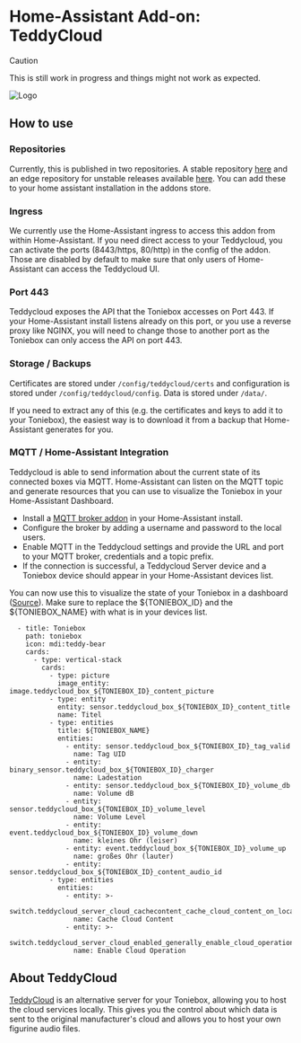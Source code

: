 # Home-Assistant Add-on: TeddyCloud

> [!CAUTION]
> This is still work in progress and things might not work as expected.

![Logo](./assets/teddycloud.svg)

## How to use

### Repositories

Currently, this is published in two repositories.
A stable repository [here](https://github.com/mrueg/hassos-addons) and an edge repository for unstable releases available [here](https://github.com/mrueg/hassos-addons-edge).
You can add these to your home assistant installation in the addons store.

### Ingress

We currently use the Home-Assistant ingress to access this addon from within Home-Assistant.
If you need direct access to your Teddycloud, you can activate the ports (8443/https, 80/http) in the config of the addon.
Those are disabled by default to make sure that only users of Home-Assistant can access the Teddycloud UI.

### Port 443

Teddycloud exposes the API that the Toniebox accesses on Port 443.
If your Home-Assistant install listens already on this port, or you use a reverse proxy like NGINX, you will need to change those to another port as the Toniebox can only access the API on port 443.

### Storage / Backups

Certificates are stored under `/config/teddycloud/certs` and configuration is stored under `/config/teddycloud/config`.
Data is stored under `/data/`.

If you need to extract any of this (e.g. the certificates and keys to add it to your Toniebox), the easiest way is to download it from a backup that Home-Assistant generates for you.

### MQTT / Home-Assistant Integration

Teddycloud is able to send information about the current state of its connected boxes via MQTT.
Home-Assistant can listen on the MQTT topic and generate resources that you can use to visualize the Toniebox in your Home-Assistant Dashboard.

- Install a [MQTT broker addon](https://github.com/home-assistant/addons/tree/master/mosquitto) in your Home-Assistant install.
- Configure the broker by adding a username and password to the local users.
- Enable MQTT in the Teddycloud settings and provide the URL and port to your MQTT broker, credentials and a topic prefix.
- If the connection is successful, a Teddycloud Server device and a Toniebox device should appear in your Home-Assistant devices list.

You can now use this to visualize the state of your Toniebox in a dashboard ([Source](https://forum.revvox.de/t/example-ha-dashboard-page-shown-in-37c3-talk/191)).
Make sure to replace the ${TONIEBOX_ID} and the ${TONIEBOX_NAME} with what is in your devices list.

```
  - title: Toniebox
    path: toniebox
    icon: mdi:teddy-bear
    cards:
      - type: vertical-stack
        cards:
          - type: picture
            image_entity: image.teddycloud_box_${TONIEBOX_ID}_content_picture
          - type: entity
            entity: sensor.teddycloud_box_${TONIEBOX_ID}_content_title
            name: Titel
          - type: entities
            title: ${TONIEBOX_NAME}
            entities:
              - entity: sensor.teddycloud_box_${TONIEBOX_ID}_tag_valid
                name: Tag UID
              - entity: binary_sensor.teddycloud_box_${TONIEBOX_ID}_charger
                name: Ladestation
              - entity: sensor.teddycloud_box_${TONIEBOX_ID}_volume_db
                name: Volume dB
              - entity: sensor.teddycloud_box_${TONIEBOX_ID}_volume_level
                name: Volume Level
              - entity: event.teddycloud_box_${TONIEBOX_ID}_volume_down
                name: kleines Ohr (leiser)
              - entity: event.teddycloud_box_${TONIEBOX_ID}_volume_up
                name: großes Ohr (lauter)
              - entity: sensor.teddycloud_box_${TONIEBOX_ID}_content_audio_id
          - type: entities
            entities:
              - entity: >-
                  switch.teddycloud_server_cloud_cachecontent_cache_cloud_content_on_local_server
                name: Cache Cloud Content
              - entity: >-
                  switch.teddycloud_server_cloud_enabled_generally_enable_cloud_operation
                name: Enable Cloud Operation
```

## About TeddyCloud

[TeddyCloud](https://github.com/toniebox-reverse-engineering/teddycloud) is an alternative server for your Toniebox, allowing you to host the
cloud services locally. This gives you the control about which data is sent to
the original manufacturer's cloud and allows you to host your own figurine
audio files.
